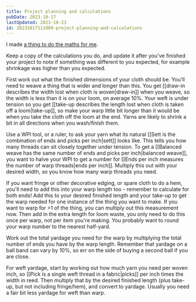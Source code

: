 ```yaml
---
title: Project planning and calculations
pubDate: 2023-10-17
lastUpdated: 2023-10-23
id: 20231017111089-project-planning-and-calculations
---
```


I made [a thing to do the maths for me](https://knitsum.caro.fyi/weave-scarf/?utm_source=notes).

Keep a copy of the calculations you do, and update it after you've finished your project to note if something was different to you expected, for example shrinkage was higher than you expected.

First work out what the finished dimensions of your cloth should be. You'll need to weave a thing that is wider and longer than this. You get [[draw-in describes the width lost when cloth is woven|draw-in]] when you weave, so the width is less than it is on your loom, on average 10%. Your weft is under tension so you get [[take-up describes the length lost when cloth is taken off a loom|take-up]], so make your warp little bit longer than it would be when you take the cloth off the loom at the end. Yarns are likely to shrink a bit in all directions when you wash/finish them.

Use a WPI tool, or a ruler, to ask your yarn what its natural [[Sett is the combination of ends and picks per inch|sett]] looks like. This tells you how many threads can sit closely together under tension. To get a [[Balanced weave has the same number of ends and picks per inch|balanced weave]], you want to halve your WPI to get a number for [[Ends per inch measures the number of warp threads|ends per inch]]. Multiply this out with your desired width, so you know how many warp threads you need.

If you want fringe or other decorative edging, or spare cloth to do a hem, you'll need to add this into your warp length too - remember to calculate for both ends! Add this to your desired finished length and your take-up to get the warp needed for one instance of the thing you want to make. If you want to warp for >1 of the thing, you can multiply out this measurement now. Then add in the extra length for loom waste, you only need to do this once per warp, not per item you're making. You probably want to round your warp number to the nearest half-yard.

Work out the total yardage you need for the warp by multiplying the total number of ends you have by the warp length. Remember that yardage on a ball band can vary by 10%, so err on the side of buying a second ball if you are close.

For weft yardage, start by working out how much yarn you need per woven inch, so [[Pick is a single weft thread in a fabric|picks]] per inch times the width in reed. Then multiply that by the desired finished length (plus take-up, but not including fringe/hem), and convert to yardage. Usually you need a fair bit less yardage for weft than warp.
